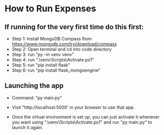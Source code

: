 # How to Run Expenses

## If running for the very first time do this first:
- Step 1: Install MongoDB Compass from https://www.mongodb.com/try/download/compass
- Step 2: Open terminal and cd into code directory
- Step 3: run "py -m venv venv"
- Step 4: run ".\venv\Scripts\Activate.ps1"
- Step 5: run "pip install flask"
- Step 6: run "pip install flask_mongoengine"

## Launching the app
- Command: "py main.py"
- Visit "http://localhost:5000' in your browser to use that app.

- Once the virtual environment is set up, you can just activate it whenever you want using ".\venv\Scripts\Activate.ps1" and run "py main.py" to launch it again.
